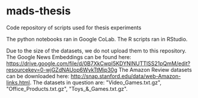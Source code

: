 # mads-thesis
Code repository of scripts used for thesis experiments

The python notebooks ran in Google CoLab.
The R scripts ran in RStudio.

Due to the size of the datasets, we do not upload them to this repository.
The Google News Embeddings can be found here: https://drive.google.com/file/d/0B7XkCwpI5KDYNlNUTTlSS21pQmM/edit?resourcekey=0-wjGZdNAUop6WykTtMip30g
The Amazon Review datasets can be downloaded here: http://snap.stanford.edu/data/web-Amazon-links.html.
The datasets in question are: "Video_Games.txt.gz", "Office_Products.txt.gz", "Toys_&_Games.txt.gz".
